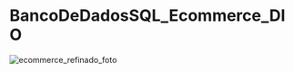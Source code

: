 # BancoDeDadosSQL_Ecommerce_DIO

![ecommerce_refinado_foto](https://user-images.githubusercontent.com/53056229/199075051-211d89cf-d5c1-478e-85d9-01e59ab80328.png)
